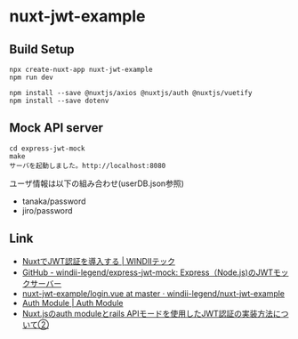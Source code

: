 # nuxt-jwt-example

## Build Setup

```shell
npx create-nuxt-app nuxt-jwt-example
npm run dev
```

```shell
npm install --save @nuxtjs/axios @nuxtjs/auth @nuxtjs/vuetify
npm install --save dotenv
```

## Mock API server

```
cd express-jwt-mock
make
サーバを起動しました。http://localhost:8080
```

ユーザ情報は以下の組み合わせ(userDB.json参照)

* tanaka/password
* jiro/password

## Link

* [NuxtでJWT認証を導入する \| WINDIIテック](https://tech.windii.jp/frontend/nuxt/nuxt-jwt-tutorial)
* [GitHub \- windii\-legend/express\-jwt\-mock: Express（Node\.js\)のJWTモックサーバー](https://github.com/windii-legend/express-jwt-mock)
* [nuxt\-jwt\-example/login\.vue at master · windii\-legend/nuxt\-jwt\-example](https://github.com/windii-legend/nuxt-jwt-example/blob/master/pages/login.vue)
* [Auth Module \| Auth Module](https://auth.nuxtjs.org/)
* [Nuxt\.jsのauth moduleとrails APIモードを使用したJWT認証の実装方法について②](https://www.for-engineer.life/entry/nuxt-rails-jwt2/)
